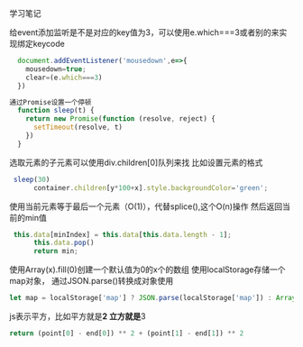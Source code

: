 学习笔记

给event添加监听是不是对应的key值为3，可以使用e.which===3或者别的来实现绑定keycode
```js
  document.addEventListener('mousedown',e=>{
    mousedown=true;
    clear=(e.which===3)
  })
```
```js
通过Promise设置一个停顿
  function sleep(t) {
    return new Promise(function (resolve, reject) {
      setTimeout(resolve, t)
    })
  }
```
选取元素的子元素可以使用div.children[0]队列来找
比如设置元素的格式
```js
 sleep(30)
      container.children[y*100+x].style.backgroundColor='green';
```
使用当前元素等于最后一个元素（O(1)），代替splice(),这个O(n)操作
然后返回当前的min值
```js
 this.data[minIndex] = this.data[this.data.length - 1];
      this.data.pop()
      return min;
```
使用Array(x).fill(0)创建一个默认值为0的x个的数组
使用localStorage存储一个map对象，
通过JSON.parse()转换成对象使用
```js
let map = localStorage['map'] ? JSON.parse(localStorage['map']) : Array(10000).fill(0);
```

js表示平方，比如平方就是**2 立方就是**3
```js
return (point[0] - end[0]) ** 2 + (point[1] - end[1]) ** 2
```
